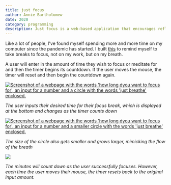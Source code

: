```yaml
---
title: just focus
author: Annie Bartholomew
date: 2020
category: programming
description: Just focus is a web-based application that encourages reflection and focus. 
---
```

Like a lot of people, I've found myself spending more and more time on my computer since the pandemic has started. I built [this](https://plain-zippy-jersey.glitch.me/) to remind myself to take breaks to focus, not on my work, but on my breath.

A user will enter in the amount of time they wish to focus or meditate for and then the timer begins its countdown. If the user moves the mouse, the timer will reset and then begin the countdown again.

[![Screenshot of a webpage with the words 'how long dyou want to focus for', an input for a number and a circle with the words 'just breathe' enclosed.](assets/images/JustFocus1.png)](https://plain-zippy-jersey.glitch.me/)

*The user inputs their desired time for their focus break, which is displayed at the bottom and changes as the timer counts down*

[![Screenshot of a webpage with the words 'how long dyou want to focus for', an input for a number and a smaller circle with the words 'just breathe' enclosed.](assets/images/JustFocus2.png)](https://plain-zippy-jersey.glitch.me/)

*The size of the circle also gets smaller and grows larger, mimicking the flow of the breath*

![](assets/images/JustFocus3.png)

*The minutes will count down as the user successfully focuses. However, each time the user moves their mouse, the timer resets back to the original input amount.*


